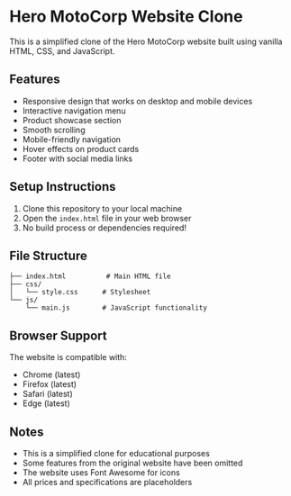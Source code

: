 # Hero MotoCorp Website Clone

This is a simplified clone of the Hero MotoCorp website built using vanilla HTML, CSS, and JavaScript.

## Features

- Responsive design that works on desktop and mobile devices
- Interactive navigation menu
- Product showcase section
- Smooth scrolling
- Mobile-friendly navigation
- Hover effects on product cards
- Footer with social media links

## Setup Instructions

1. Clone this repository to your local machine
2. Open the `index.html` file in your web browser
3. No build process or dependencies required!

## File Structure

```
├── index.html          # Main HTML file
├── css/
│   └── style.css      # Stylesheet
└── js/
    └── main.js        # JavaScript functionality

```

## Browser Support

The website is compatible with:
- Chrome (latest)
- Firefox (latest)
- Safari (latest)
- Edge (latest)

## Notes

- This is a simplified clone for educational purposes
- Some features from the original website have been omitted
- The website uses Font Awesome for icons
- All prices and specifications are placeholders 